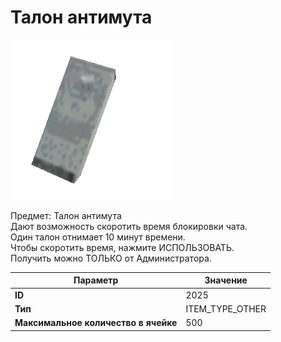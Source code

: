 # Талон антимута

![Item Image](../img/2025.webp?raw=true)

Предмет: Талон антимута<br>Дают возможность скоротить время блокировки чата.<br>Один талон отнимает 10 минут времени.<br>Чтобы скоротить время, нажмите ИСПОЛЬЗОВАТЬ.<br>Получить можно ТОЛЬКО от Администратора.


| Параметр | Значение |
|----------|----------|
| **ID** | 2025 |
| **Тип** | ITEM_TYPE_OTHER |
| **Максимальное количество в ячейке** | 500 |

